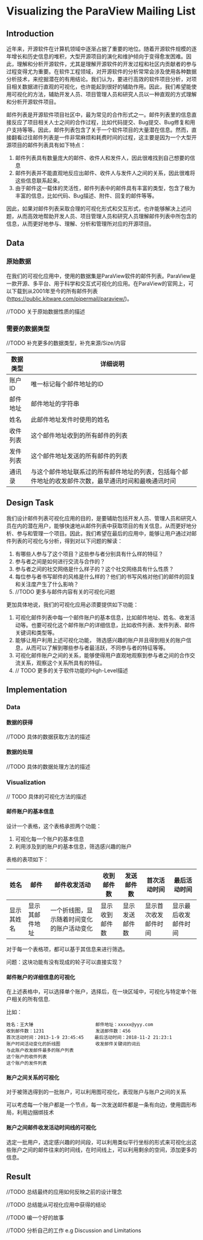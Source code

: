 # Visualizing the ParaView Mailing List

## Introduction

近年来，开源软件在计算机领域中逐渐占据了重要的地位。随着开源软件规模的逐年增长和历史信息的堆积，大型开源项目的演化和维护倾向于变得愈发困难。因此，理解和分析开源软件，尤其是理解开源软件的开发过程和社区内贡献者的参与过程变得尤为重要。在软件工程领域，对开源软件的分析常常会涉及使用各种数据分析技术，来挖掘潜在的有用结论。我们认为，要进行高效的软件项目分析，对项目相关数据进行直观的可视化，也许能起到很好的辅助作用。因此，我们希望能使用可视化的方法，辅助开发人员、项目管理人员和研究人员以一种直观的方式理解和分析开源软件项目。

邮件列表是开源软件项目社区中，最为常见的合作形式之一。邮件列表里的信息直接反应了项目相关人士之间的合作过程，比如代码提交、Bug提交、Bug修复和用户支持等等。因此，邮件列表包含了关于一个软件项目的大量潜在信息。然而，直接翻看过往邮件列表是一件非常麻烦和耗费时间的过程，这主要是因为一个大型开源项目的邮件列表具有如下特点：

1. 邮件列表具有数量庞大的邮件、收件人和发件人，因此很难找到自己想要的信息
2. 邮件列表并不能直观地反应出邮件、收件人与发件人之间的关系，因此很难将这些信息联系起来。
3. 由于邮件这一载体的灵活性，邮件列表中的邮件具有丰富的类型，包含了极为丰富的信息，比如代码、Bug描述、附件、回复的邮件等等。

因此，如果对邮件列表采取合理的可视化形式和交互形式，也许能够解决上述问题，从而高效地帮助开发人员、项目管理人员和研究人员理解邮件列表中所包含的信息，从而更好地参与、理解、分析和管理所对应的开源项目。

## Data

### 原始数据

在我们的可视化应用中，使用的数据集是ParaView软件的邮件列表。ParaView是一款开源、多平台、用于科学和交互式可视化的应用。在ParaView的官网上，可以下载到从2001年至今的所有邮件列表(https://public.kitware.com/pipermail/paraview/)。

//TODO 关于原始数据性质的描述

### 需要的数据类型

//TODO 补充更多的数据类型，补充来源/Size/内容

| 数据类型 | 详细说明                                                     |
| -------- | ------------------------------------------------------------ |
| 账户ID   | 唯一标记每个邮件地址的ID                                     |
| 邮件地址 | 邮件地址的字符串                                             |
| 姓名     | 此邮件地址发件时使用的姓名                                   |
| 收件列表 | 这个邮件地址收到的所有邮件的列表                             |
| 发件列表 | 这个邮件地址发送的所有邮件的列表                             |
| 通讯录   | 与这个邮件地址联系过的所有邮件地址的列表，包括每个邮件地址的收发邮件次数，最早通讯时间和最晚通讯时间 |

## Design Task

我们设计邮件列表可视化应用的目的，是要辅助包括开发人员、管理人员和研究人员在内的潜在用户，能够快速地从邮件列表中获取项目的有关信息，从而更好地分析、参与和管理一个项目。因此，我们希望在最后的应用中，能够让用户通过对邮件列表的可视化与分析，得到对以下问题的解读：

1. 有哪些人参与了这个项目？这些参与者分别具有什么样的特征？
2. 参与者之间是如何进行交流与合作的？
3. 参与者之间的社交网络是什么样子的？这个社交网络具有什么性质？
4. 每位参与者书写邮件的风格是什么样的？他们的书写风格对他们的邮件的回复和关注度产生了什么影响？
5. //TODO 更多与邮件内容有关的可视化问题

更加具体地说，我们的可视化应用必须要提供如下功能：

1. 可视化邮件列表中每一个邮件账户的基本信息，比如邮件地址、姓名、收发活动等。也要可视化这个邮件账户的详细信息，比如收件列表、发件列表、邮件关键词和类型等。
2. 能够让用户利用上述可视化功能， 筛选感兴趣的账户并且得到相关的账户信息，从而可以了解到哪些参与者最活跃，不同参与者的特征等等。
3. 可视化邮件账户之间的关系，能够使得用户直观地观察到参与者之间的合作交流关系，观察这个关系所具有的特征。
4. // TODO 更多的关于软件功能的High-Level描述

## Implementation

### Data

#### 数据的获得

//TODO 具体的数据获取方法的描述

#### 数据的处理

//TODO 具体的数据处理方法的描述

### Visualization

// TODO 具体的可视化方法的描述

#### 邮件账户的基本信息

设计一个表格，这个表格承担两个功能：

1. 可视化每一个账户的基本信息
2. 利用涉及到的账户的基本信息，筛选感兴趣的账户

表格的表项如下：

| 姓名       | 邮件           | 邮件收发活动                               | 收到邮件数     | 发送邮件数     | 首次活动时间         | 最后活动时间         |
| ---------- | -------------- | ------------------------------------------ | -------------- | -------------- | -------------------- | -------------------- |
| 显示其姓名 | 显示其邮件地址 | 一个折线图，显示随着时间变化的账户活动变化 | 显示收到邮件数 | 显示发送邮件数 | 显示首次收发邮件时间 | 显示最后收发邮件时间 |

对于每一个表格项，都可以基于其信息来进行筛选。

问题：这块功能有没有现成的轮子可以直接实现？

#### 邮件账户的详细信息的可视化

在上述表格中，可以选择单个账户，选择后，在一块区域中，可视化与特定单个账户相关的所有信息.

比如：

```
姓名：王大锤						 邮件地址：xxxxx@yyy.com
收到邮件数：1231					 发送邮件数：456
首次活动时间：2013-1-9 23:45:45    最后活动时间：2018-11-2 21:23:1
账户时间活动变化的折线图		     收发邮件关键词的词云
与此账户收发邮件最多的账户列表
这个账户的收件列表
这个账户的发件列表
```

#### 账户之间关系的可视化

对于被筛选得到的一批账户，可以利用图可视化，表现账户与账户之间的关系

可以考虑每一个账户都是一个节点，每一次发送邮件都是一条有向边，使用圆形布局，利用边捆绑技术

#### 账户之间邮件收发活动时间线的可视化

选定一批用户，选定感兴趣的时间段，可以利用类似平行坐标的形式来可视化出这些账户之间的邮件往来的时间线，在时间线上，可以利用剩余的空间，添加更多的信息。

## Result

//TODO 总结最终的应用如何反映之前的设计理念

//TODO 总结能从可视化应用中获得的结论

//TODO 编一个好的故事 

//TODO 分析自己的工作 e.g Discussion and Limitations